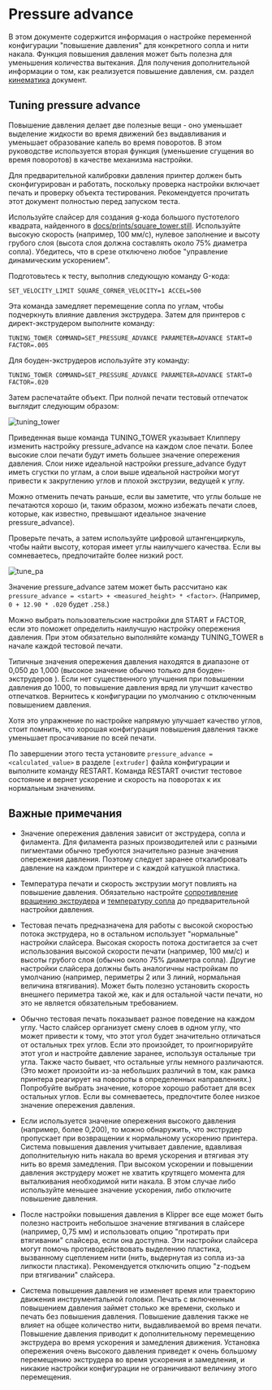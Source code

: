 # Pressure advance

В этом документе содержится информация о настройке переменной конфигурации "повышение давления" для конкретного сопла и нити накала. Функция повышения давления может быть полезна для уменьшения количества вытекания. Для получения дополнительной информации о том, как реализуется повышение давления, см. раздел [кинематика](Kinematics.md) документ.

## Tuning pressure advance

Повышение давления делает две полезные вещи - оно уменьшает выделение жидкости во время движений без выдавливания и уменьшает образование капель во время поворотов. В этом руководстве используется вторая функция (уменьшение сгущения во время поворотов) в качестве механизма настройки.

Для предварительной калибровки давления принтер должен быть сконфигурирован и работать, поскольку проверка настройки включает печать и проверку объекта тестирования. Рекомендуется прочитать этот документ полностью перед запуском теста.

Используйте слайсер для создания g-кода большого пустотелого квадрата, найденного в [docs/prints/square_tower.still](prints/square_tower.stl). Используйте высокую скорость (например, 100 мм/с), нулевое заполнение и высоту грубого слоя (высота слоя должна составлять около 75% диаметра сопла). Убедитесь, что в срезе отключено любое "управление динамическим ускорением".

Подготовьтесь к тесту, выполнив следующую команду G-кода:
```
SET_VELOCITY_LIMIT SQUARE_CORNER_VELOCITY=1 ACCEL=500
```
Эта команда замедляет перемещение сопла по углам, чтобы подчеркнуть влияние давления экструдера. Затем для принтеров с директ-экструдером выполните команду:
```
TUNING_TOWER COMMAND=SET_PRESSURE_ADVANCE PARAMETER=ADVANCE START=0 FACTOR=.005
```
Для боуден-экструдеров используйте эту команду:
```
TUNING_TOWER COMMAND=SET_PRESSURE_ADVANCE PARAMETER=ADVANCE START=0 FACTOR=.020
```
Затем распечатайте объект. При полной печати тестовый отпечаток выглядит следующим образом:

![tuning_tower](https://github.com/KevinOConnor/klipper/tree/master/docs/img/tuning_tower.jpg)

Приведенная выше команда TUNING_TOWER указывает Клипперу изменить настройку pressure_advance на каждом слое печати. Более высокие слои печати будут иметь большее значение опережения давления. Слои ниже идеальной настройки pressure_advance будут иметь сгустки по углам, а слои выше идеальной настройки могут привести к закруглению углов и плохой экструзии, ведущей к углу.

Можно отменить печать раньше, если вы заметите, что углы больше не печатаются хорошо (и, таким образом, можно избежать печати слоев, которые, как известно, превышают идеальное значение pressure_advance).

Проверьте печать, а затем используйте цифровой штангенциркуль, чтобы найти высоту, которая имеет углы наилучшего качества. Если вы сомневаетесь, предпочитайте более низкий рост.

![tune_pa](https://github.com/KevinOConnor/klipper/tree/master/docs/img/tune_pa.jpg)

Значение pressure_advance затем может быть рассчитано как  `pressure_advance = <start> + <measured_height> * <factor>`. (Например, `0 + 12.90 * .020` будет `.258`.)

Можно выбрать пользовательские настройки для START и FACTOR, если это поможет определить наилучшую настройку опережения давления. При этом обязательно выполняйте команду TUNING_TOWER в начале каждой тестовой печати.

Типичные значения опережения давления находятся в диапазоне от 0,050 до 1,000 (высокое значение обычно только для боуден-экструдеров ). Если нет существенного улучшения при повышении давления до 1000, то повышение давления вряд ли улучшит качество отпечатков. Вернитесь к конфигурации по умолчанию с отключенным повышением давления.

Хотя это упражнение по настройке напрямую улучшает качество углов, стоит помнить, что хорошая конфигурация повышения давления также уменьшает просачивание по всей печати.

По завершении этого теста установите `pressure_advance = <calculated_value>` в разделе `[extruder]` файла конфигурации и выполните команду RESTART. Команда RESTART очистит тестовое состояние и вернет ускорение и скорость на поворотах к их нормальным значениям.

## Важные примечания

* Значение опережения давления зависит от экструдера, сопла и филамента. Для филамента разных производителей или с разными пигментами обычно требуются значительно разные значения опережения давления. Поэтому следует заранее откалибровать давление на каждом принтере и с каждой катушкой пластика.

* Температура печати и скорость экструзии могут повлиять на повышение давления. Обязательно настройте [сопротивление вращению экструдера](Rotation_Distance.md#calibrating-rotation_distance-on-extruders) и [температуру сопла](http://reprap.org/wiki/Triffid_Hunter%27s_Calibration_Guide#Nozzle_Temperature) до предварительной настройки давления.
 
* Тестовая печать предназначена для работы с высокой скоростью потока экструдера, но в остальном использует "нормальные" настройки слайсера. Высокая скорость потока достигается за счет использования высокой скорости печати (например, 100 мм/с) и высоты грубого слоя (обычно около 75% диаметра сопла). Другие настройки слайсера должны быть аналогичны настройкам по умолчанию (например, периметры 2 или 3 линий, нормальная величина втягивания). Может быть полезно установить скорость внешнего периметра такой же, как и для остальной части печати, но это не является обязательным требованием.

* Обычно тестовая печать показывает разное поведение на каждом углу. Часто слайсер организует смену слоев в одном углу, что может привести к тому, что этот угол будет значительно отличаться от остальных трех углов. Если это произойдет, то проигнорируйте этот угол и настройте давление заранее, используя остальные три угла. Также часто бывает, что остальные углы немного различаются. (Это может произойти из-за небольших различий в том, как рамка принтера реагирует на повороты в определенных направлениях.) Попробуйте выбрать значение, которое хорошо работает для всех остальных углов. Если вы сомневаетесь, предпочтите более низкое
значение опережения давления.

* Если используется значение опережения высокого давления (например, более 0,200), то можно обнаружить, что экструдер пропускает при возвращении к нормальному ускорению принтера. Система повышения давления учитывает давление, вдавливая дополнительную нить накала во время ускорения и втягивая эту нить во время замедления. При высоком ускорении и повышении давления экструдеру может не хватить крутящего момента для выталкивания необходимой нити накала. В этом случае либо используйте меньшее значение ускорения, либо отключите повышение давления.

* После настройки повышения давления в Klipper все еще может быть полезно настроить небольшое значение втягивания в слайсере (например, 0,75 мм) и использовать опцию "протирать при втягивании" слайсера, если она доступна. Эти настройки слайсера могут помочь противодействовать выделению пластика, вызванному сцеплением нити (нить, выдернутая из сопла из-за липкости пластика). Рекомендуется отключить опцию "z-подъем при втягивании" слайсера.

* Система повышения давления не изменяет время или траекторию движения инструментальной головки. Печать с включенным повышением давления займет столько же времени, сколько и печать без повышения давления. Повышение давления также не влияет на общее количество нити, выдавливаемой во время печати. Повышение давления приводит к дополнительному перемещению экструдера во время ускорения и замедления движения. Установка опережения очень высокого давления приведет к очень большому перемещению экструдера во время ускорения и замедления, и никакие настройки конфигурации не ограничивают величину этого перемещения.
